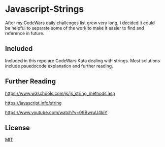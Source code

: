 # Javascript-Strings

After my CodeWars daily challenges list grew very long, I decided it could be helpful to  separate some of the work to make it easier to find and reference in future.

## Included

Included in this repo are CodeWars Kata dealing with strings.  Most solutions include psuedocode explanation and further reading.


## Further Reading
https://www.w3schools.com/js/js_string_methods.asp

https://javascript.info/string

https://www.youtube.com/watch?v=09BwruU4kiY



## License
[MIT](https://choosealicense.com/licenses/mit/)
